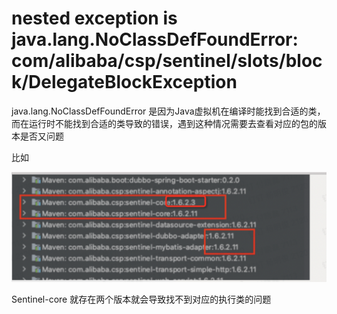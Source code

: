 # nested exception is java.lang.NoClassDefFoundError: com/alibaba/csp/sentinel/slots/block/DelegateBlockException

java.lang.NoClassDefFoundError 是因为Java虚拟机在编译时能找到合适的类，而在运行时不能找到合适的类导致的错误，遇到这种情况需要去查看对应的包的版本是否又问题

比如

![image-20220406114416510](assets/image-20220406114416510.png)

Sentinel-core 就存在两个版本就会导致找不到对应的执行类的问题
